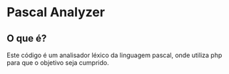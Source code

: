 # Pascal Analyzer

## O que é?
Este código é um analisador léxico da linguagem pascal, onde utiliza php para que o objetivo seja cumprido.
